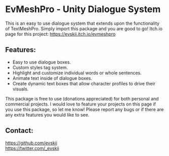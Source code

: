 # EvMeshPro - Unity Dialogue System
This is an easy to use dialogue system that extends upon the functionality of TextMeshPro. Simply import this package and you are good to go!
Itch.io page for this project: https://evskii.itch.io/evmeshpro

## Features:
- Easy to use dialogue boxes.
- Custom styles tag system.
- Highlight and customize individual words or whole sentences.
- Animate text inside of dialogue boxes.
- Create dynamic text boxes that allow character profiles to drive their visuals.


This package is free to use (donations appreciated) for both personal and commercial projects. I would love to feature your projects on this page if you use this package, so let me know!
Please report any bugs or if there are any extra features you would like to see.

## Contact:
https://github.com/evskii  
https://twitter.com/_evskii
